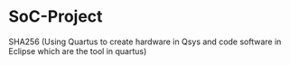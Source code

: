 # SoC-Project
SHA256 (Using Quartus to create hardware in Qsys and code software in Eclipse which are the tool in quartus)

